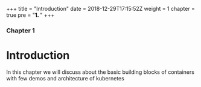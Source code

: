 +++
title = "Introduction"
date = 2018-12-29T17:15:52Z
weight = 1
chapter = true
pre = "<b>1. </b>"
+++
### Chapter 1

# Introduction

In this chapter we will discuss about the basic building blocks of containers with few demos and architecture of kubernetes
